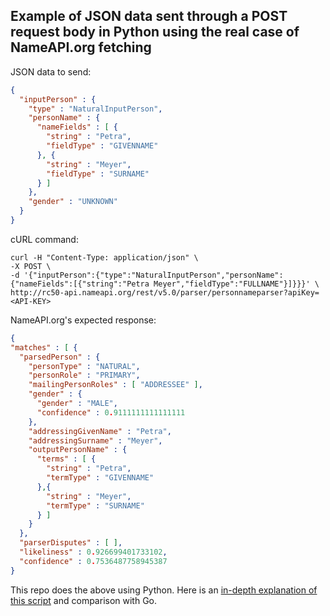 ## Example of JSON data sent through a POST request body in Python using the real case of NameAPI.org fetching

JSON data to send:

```json
{
  "inputPerson" : {
    "type" : "NaturalInputPerson",
    "personName" : {
      "nameFields" : [ {
        "string" : "Petra",
        "fieldType" : "GIVENNAME"
      }, {
        "string" : "Meyer",
        "fieldType" : "SURNAME"
      } ]
    },
    "gender" : "UNKNOWN"
  }
}
```

cURL command:

```shell
curl -H "Content-Type: application/json" \
-X POST \
-d '{"inputPerson":{"type":"NaturalInputPerson","personName":{"nameFields":[{"string":"Petra Meyer","fieldType":"FULLNAME"}]}}}' \
http://rc50-api.nameapi.org/rest/v5.0/parser/personnameparser?apiKey=<API-KEY>
```

NameAPI.org's expected response:

```json
{
"matches" : [ {
  "parsedPerson" : {
    "personType" : "NATURAL",
    "personRole" : "PRIMARY",
    "mailingPersonRoles" : [ "ADDRESSEE" ],
    "gender" : {
      "gender" : "MALE",
      "confidence" : 0.9111111111111111
    },
    "addressingGivenName" : "Petra",
    "addressingSurname" : "Meyer",
    "outputPersonName" : {
      "terms" : [ {
        "string" : "Petra",
        "termType" : "GIVENNAME"
      },{
        "string" : "Meyer",
        "termType" : "SURNAME"
      } ]
    }
  },
  "parserDisputes" : [ ],
  "likeliness" : 0.926699401733102,
  "confidence" : 0.7536487758945387
}
```

This repo does the above using Python.
Here is an [in-depth explanation of this script](https://juliensalinas.com/en/REST_API_fetching_go_golang_vs_python/) and comparison with Go.
